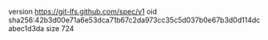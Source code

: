 version https://git-lfs.github.com/spec/v1
oid sha256:42b3d00e71a6e53dca71b67c2da973cc35c5d037b0e67b3d0d114dcabec1d3da
size 724
